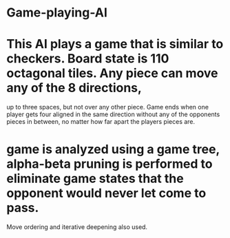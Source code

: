# Game-playing-AI

# This AI plays a game that is similar to checkers. Board state is 110 octagonal tiles. Any piece can move any of the 8 directions,
up to three spaces, but not over any other piece. Game ends when one player gets four aligned in the same direction without any of the
opponents pieces in between, no matter how far apart the players pieces are.

# game is analyzed using a game tree, alpha-beta pruning is performed to eliminate game states that the opponent would never let come to pass.
Move ordering and iterative deepening also used.
